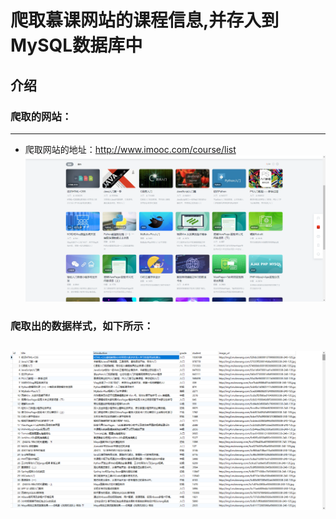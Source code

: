 # 爬取慕课网站的课程信息,并存入到MySQL数据库中

## 介绍
### 爬取的网站：
--------------------
- 爬取网站的地址：http://www.imooc.com/course/list
![慕课网站](./resource/image/1.jpg)

### 爬取出的数据样式，如下所示：
![慕课网站](./resource/image/2.png)
--------------------
